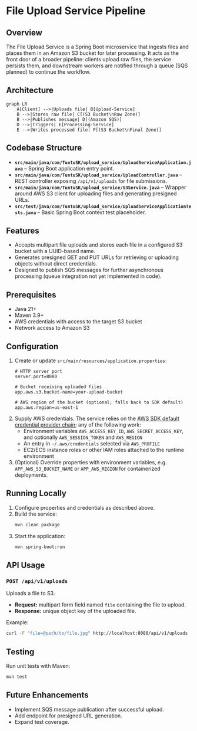 # File Upload Service Pipeline

## Overview
The File Upload Service is a Spring Boot microservice that ingests files and places them in an Amazon S3 bucket for later processing. It acts as the front door of a broader pipeline: clients upload raw files, the service persists them, and downstream workers are notified through a queue (SQS planned) to continue the workflow.

## Architecture
```mermaid
graph LR
    A[Client] -->|Uploads file| B[Upload-Service]
    B -->|Stores raw file| C[(S3 Bucket\nRaw Zone)]
    B -->|Publishes message| D[(Amazon SQS)]
    D -->|Triggers| E[Processing-Service]
    E -->|Writes processed file| F[(S3 Bucket\nFinal Zone)]
```

## Codebase Structure
- **`src/main/java/com/TuntuSK/upload_service/UploadServiceApplication.java`** – Spring Boot application entry point.
- **`src/main/java/com/TuntuSK/upload_service/UploadController.java`** – REST controller exposing `/api/v1/uploads` for file submissions.
- **`src/main/java/com/TuntuSK/upload_service/S3Service.java`** – Wrapper around AWS S3 client for uploading files and generating presigned URLs.
- **`src/test/java/com/TuntuSK/upload_service/UploadServiceApplicationTests.java`** – Basic Spring Boot context test placeholder.

## Features
- Accepts multipart file uploads and stores each file in a configured S3 bucket with a UUID-based name.
- Generates presigned GET and PUT URLs for retrieving or uploading objects without direct credentials.
- Designed to publish SQS messages for further asynchronous processing (queue integration not yet implemented in code).

## Prerequisites
- Java 21+
- Maven 3.9+
- AWS credentials with access to the target S3 bucket
- Network access to Amazon S3

## Configuration
1. Create or update `src/main/resources/application.properties`:
   ```properties
   # HTTP server port
   server.port=8080

   # Bucket receiving uploaded files
   app.aws.s3.bucket-name=your-upload-bucket

   # AWS region of the bucket (optional; falls back to SDK default)
   app.aws.region=us-east-1
   ```
2. Supply AWS credentials. The service relies on the [AWS SDK default credential provider chain](https://docs.aws.amazon.com/sdk-for-java/v2/developer-guide/credentials.html); any of the following work:
   - Environment variables `AWS_ACCESS_KEY_ID`, `AWS_SECRET_ACCESS_KEY`, and optionally `AWS_SESSION_TOKEN` and `AWS_REGION`
   - An entry in `~/.aws/credentials` selected via `AWS_PROFILE`
   - EC2/ECS instance roles or other IAM roles attached to the runtime environment
3. (Optional) Override properties with environment variables, e.g. `APP_AWS_S3_BUCKET_NAME` or `APP_AWS_REGION` for containerized deployments.

## Running Locally
1. Configure properties and credentials as described above.
2. Build the service:
   ```bash
   mvn clean package
   ```
3. Start the application:
   ```bash
   mvn spring-boot:run
   ```

## API Usage
### `POST /api/v1/uploads`
Uploads a file to S3.
- **Request:** multipart form field named `file` containing the file to upload.
- **Response:** unique object key of the uploaded file.

Example:
```bash
curl -F "file=@path/to/file.jpg" http://localhost:8080/api/v1/uploads
```

## Testing
Run unit tests with Maven:
```bash
mvn test
```

## Future Enhancements
- Implement SQS message publication after successful upload.
- Add endpoint for presigned URL generation.
- Expand test coverage.
